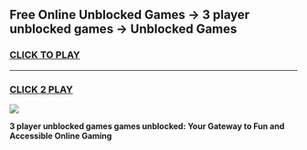 
## Free Online Unblocked Games → 3 player unblocked games → Unblocked Games
<h3>
<a href="https://premium.freeplayer.one?title=3_player_unblocked_games&ref=21F">CLICK TO PLAY</a></h3>
<hr>

<h3>
<a href="https://premium.freeplayer.one?title=3_player_unblocked_games&ref=21F">CLICK 2 PLAY</a>
  
</h3>

<a href="https://premium.freeplayer.one?title=3_player_unblocked_games&ref=21F/"><img src="https://clearcache.store/games.png"></a>


**3 player unblocked games games unblocked: Your Gateway to Fun and Accessible Online Gaming**
